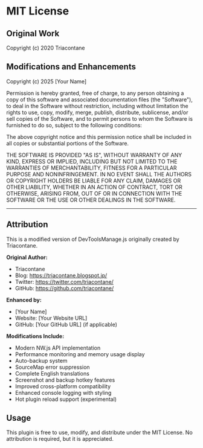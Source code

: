 # MIT License

## Original Work
Copyright (c) 2020 Triacontane

## Modifications and Enhancements
Copyright (c) 2025 [Your Name]

Permission is hereby granted, free of charge, to any person obtaining a copy
of this software and associated documentation files (the "Software"), to deal
in the Software without restriction, including without limitation the rights
to use, copy, modify, merge, publish, distribute, sublicense, and/or sell
copies of the Software, and to permit persons to whom the Software is
furnished to do so, subject to the following conditions:

The above copyright notice and this permission notice shall be included in all
copies or substantial portions of the Software.

THE SOFTWARE IS PROVIDED "AS IS", WITHOUT WARRANTY OF ANY KIND, EXPRESS OR
IMPLIED, INCLUDING BUT NOT LIMITED TO THE WARRANTIES OF MERCHANTABILITY,
FITNESS FOR A PARTICULAR PURPOSE AND NONINFRINGEMENT. IN NO EVENT SHALL THE
AUTHORS OR COPYRIGHT HOLDERS BE LIABLE FOR ANY CLAIM, DAMAGES OR OTHER
LIABILITY, WHETHER IN AN ACTION OF CONTRACT, TORT OR OTHERWISE, ARISING FROM,
OUT OF OR IN CONNECTION WITH THE SOFTWARE OR THE USE OR OTHER DEALINGS IN THE
SOFTWARE.

---

## Attribution

This is a modified version of DevToolsManage.js originally created by Triacontane.

**Original Author:**
- Triacontane
- Blog: https://triacontane.blogspot.jp/
- Twitter: https://twitter.com/triacontane/
- GitHub: https://github.com/triacontane/

**Enhanced by:**
- [Your Name]
- Website: [Your Website URL]
- GitHub: [Your GitHub URL] (if applicable)

**Modifications Include:**
- Modern NW.js API implementation
- Performance monitoring and memory usage display
- Auto-backup system
- SourceMap error suppression
- Complete English translations
- Screenshot and backup hotkey features
- Improved cross-platform compatibility
- Enhanced console logging with styling
- Hot plugin reload support (experimental)

## Usage

This plugin is free to use, modify, and distribute under the MIT License.
No attribution is required, but it is appreciated.
